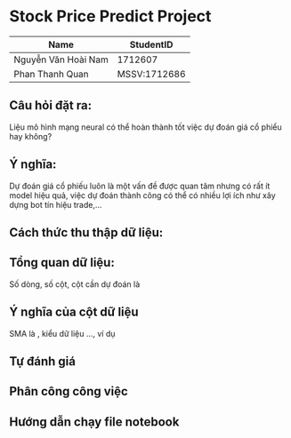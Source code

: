 # Stock Price Predict Project
Name | StudentID
--- | ---
Nguyễn Văn Hoài Nam | 1712607
Phan Thanh Quan | MSSV:1712686
## Câu hỏi đặt ra:
Liệu mô hình mạng neural có thể hoàn thành tốt việc dự đoán giá cổ phiểu hay không?
## Ý nghĩa:
Dự đoán giá cổ phiếu luôn là một vấn đề được quan tâm nhưng có rất ít model hiệu quả, việc dự đoán thành công có thể có nhiều lợi ích như xây dựng bot tín hiệu trade,...
## Cách thức thu thập dữ liệu:
## Tổng quan dữ liệu:
Số dòng, số cột, cột cần dự đoán là
## Ý nghĩa của cột dữ liệu
SMA là , kiểu dữ liệu ..., ví dụ
## Tự đánh giá
## Phân công công việc
## Hướng dẫn chạy file notebook
